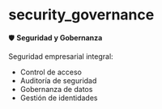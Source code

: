 # security_governance

🛡️ **Seguridad y Gobernanza**

Seguridad empresarial integral:
- Control de acceso
- Auditoría de seguridad
- Gobernanza de datos
- Gestión de identidades